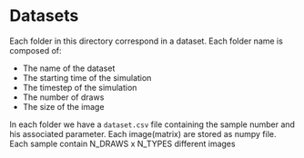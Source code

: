 # Datasets
Each folder in this directory correspond in a dataset. Each folder name is composed of:
- The name of the dataset
- The starting time of the simulation
- The timestep of the simulation
- The number of draws
- The size of the image

In each folder we have a `dataset.csv` file containing the sample number and his associated parameter.
Each image(matrix) are stored as numpy file. Each sample contain N_DRAWS x N_TYPES different images